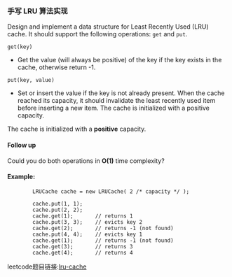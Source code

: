 ### 手写 LRU 算法实现

Design and implement a data structure for Least Recently Used (LRU) cache.
It should support the following operations: ```get``` and ```put```.

```get(key)``` 

- Get the value (will always be positive) of the key if the key exists in the cache, otherwise return -1.

```put(key, value)``` 

- Set or insert the value if the key is not already present. 
When the cache reached its capacity, it should invalidate the least recently used item before inserting a new item.
The cache is initialized with a positive capacity.

The cache is initialized with a <strong>positive</strong> capacity.

#### Follow up

Could you do both operations in <strong>O(1)</strong> time complexity?

#### Example:

            LRUCache cache = new LRUCache( 2 /* capacity */ );
            
            cache.put(1, 1);
            cache.put(2, 2);
            cache.get(1);       // returns 1
            cache.put(3, 3);    // evicts key 2
            cache.get(2);       // returns -1 (not found)
            cache.put(4, 4);    // evicts key 1
            cache.get(1);       // returns -1 (not found)
            cache.get(3);       // returns 3
            cache.get(4);       // returns 4
            
            
leetcode题目链接:[lru-cache](https://leetcode.com/problems/lru-cache/)